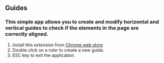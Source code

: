 ## Guides

### This simple app allows you to create and modify horizontal and vertical guides to check if the elements in the page are correctly aligned.

1. Install this extension from [Chrome web store](https://chrome.google.com/webstore/detail/guides/hfpokjeoalngkknelljbenaobinichjf?hl=it)
2. Double click on a ruler to create a new guide. 
3. ESC key to exit the application.
